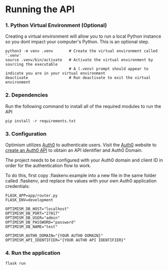 
# Running the API

### 1. Python Virtual Environment (Optional)

Creating a virtual environment will allow you to run a local Python instance so you dont impact your computer's Python. This is an optional step.

```
python3 -m venv .venv       # Create the virtual environment called '.venv'
source .venv/bin/activate   # Activate the virtual environment by sourcing the executable
                            # A (.venv) prompt should appear to indicate you are in your virtual environment
deactivate                  # Run deactivate to exit the virtual environment
```

### 2. Dependencies

Run the following command to install all of the required modules to run the API

```
pip install -r requirements.txt
```

### 3. Configuration
Optimism utilizes [Auth0](http://auth0.com) to authenticate users. Visit the [Auth0](http://auth0.com) website to [create an Auth0 API](https://auth0.com/docs/apis) to obtain an API identifier and Auth0 Domain.

The project needs to be configured with your Auth0 domain and client ID in order for the authentication flow to work.

To do this, first copy .flaskenv.example into a new file in the same folder called .flaskenv, and replace the values with your own Auth0 application credentials:

```
FLASK_APP=app/router.py
FLASK_ENV=development

OPTIMISM_DB_HOST="localhost"
OPTIMISM_DB_PORT="27017"
OPTIMISM_DB_USER="admin"
OPTIMISM_DB_PASSWORD="password"
OPTIMISM_DB_NAME="test"

OPTIMISM_AUTH0_DOMAIN="{YOUR AUTH0 DOMAIN}"
OPTIMISM_API_IDENTIFIER="{YOUR AUTH0 API IDENTIFIER}"
```

### 4. Run the application

```
flask run
```
